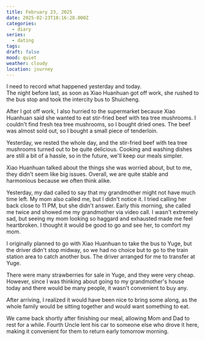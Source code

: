 ```yaml
---
title: February 23, 2025
date: 2025-02-23T18:16:28.000Z
categories:
  - diary
series:
  - dating
tags:
draft: false
mood: quiet
weather: cloudy
location: journey
---
```


I need to record what happened yesterday and today.  
The night before last, as soon as Xiao Huanhuan got off work, she rushed to the bus stop and took the intercity bus to Shuicheng.  

After I got off work, I also hurried to the supermarket because Xiao Huanhuan said she wanted to eat stir-fried beef with tea tree mushrooms. I couldn't find fresh tea tree mushrooms, so I bought dried ones. The beef was almost sold out, so I bought a small piece of tenderloin.  

Yesterday, we rested the whole day, and the stir-fried beef with tea tree mushrooms turned out to be quite delicious. Cooking and washing dishes are still a bit of a hassle, so in the future, we'll keep our meals simpler.  

Xiao Huanhuan talked about the things she was worried about, but to me, they didn't seem like big issues. Overall, we are quite stable and harmonious because we often think alike.  

Yesterday, my dad called to say that my grandmother might not have much time left. My mom also called me, but I didn't notice it. I tried calling her back close to 11 PM, but she didn't answer. Early this morning, she called me twice and showed me my grandmother via video call. I wasn't extremely sad, but seeing my mom looking so haggard and exhausted made me feel heartbroken. I thought it would be good to go and see her, to comfort my mom.  

I originally planned to go with Xiao Huanhuan to take the bus to Yuge, but the driver didn't stop midway, so we had no choice but to go to the train station area to catch another bus. The driver arranged for me to transfer at Yuge.  

There were many strawberries for sale in Yuge, and they were very cheap. However, since I was thinking about going to my grandmother's house today and there would be many people, it wasn't convenient to buy any.  

After arriving, I realized it would have been nice to bring some along, as the whole family would be sitting together and would want something to eat.

We came back shortly after finishing our meal, allowing Mom and Dad to rest for a while. Fourth Uncle lent his car to someone else who drove it here, making it convenient for them to return early tomorrow morning.

